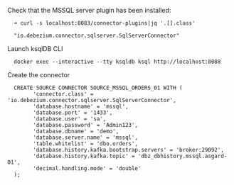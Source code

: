 Check that the MSSQL server plugin has been installed: 

      ➜ curl -s localhost:8083/connector-plugins|jq '.[].class'

      "io.debezium.connector.sqlserver.SqlServerConnector"

Launch ksqlDB CLI

      docker exec --interactive --tty ksqldb ksql http://localhost:8088

Create the connector


      CREATE SOURCE CONNECTOR SOURCE_MSSQL_ORDERS_01 WITH (
            'connector.class' = 'io.debezium.connector.sqlserver.SqlServerConnector', 
            'database.hostname' = 'mssql',
            'database.port' = '1433',
            'database.user' = 'sa',
            'database.password' = 'Admin123',
            'database.dbname' = 'demo',
            'database.server.name' = 'mssql',
            'table.whitelist' = 'dbo.orders',
            'database.history.kafka.bootstrap.servers' = 'broker:29092',
            'database.history.kafka.topic' = 'dbz_dbhistory.mssql.asgard-01',
            'decimal.handling.mode' = 'double'
      );
